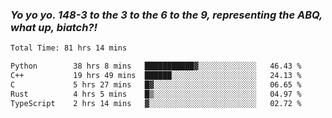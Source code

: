 ### ***Yo yo yo. 148-3 to the 3 to the 6 to the 9, representing the ABQ, what up, biatch?!***

<!--START_SECTION:waka-->

```txt
Total Time: 81 hrs 14 mins

Python        38 hrs 8 mins   ███████████▓░░░░░░░░░░░░░   46.43 %
C++           19 hrs 49 mins  ██████░░░░░░░░░░░░░░░░░░░   24.13 %
C             5 hrs 27 mins   █▓░░░░░░░░░░░░░░░░░░░░░░░   06.65 %
Rust          4 hrs 5 mins    █▒░░░░░░░░░░░░░░░░░░░░░░░   04.97 %
TypeScript    2 hrs 14 mins   ▓░░░░░░░░░░░░░░░░░░░░░░░░   02.72 %
```

<!--END_SECTION:waka-->

<!--
**AJMC2002/AJMC2002** is a ✨ _special_ ✨ repository because its `README.md` (this file) appears on your GitHub profile.

Here are some ideas to get you started:

- 🔭 I’m currently working on ...
- 🌱 I’m currently learning ...
- 👯 I’m looking to collaborate on ...
- 🤔 I’m looking for help with ...
- 💬 Ask me about ...
- 📫 How to reach me: ...
- 😄 Pronouns: ...
- ⚡ Fun fact: ...
-->
